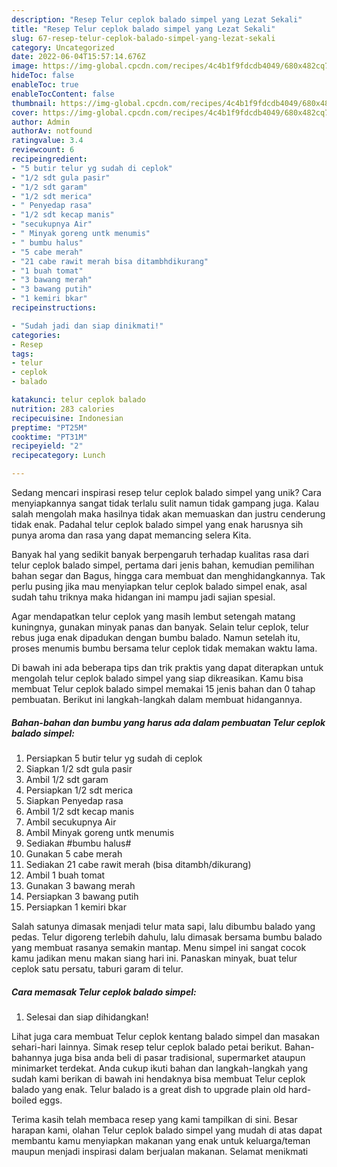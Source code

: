 ```yaml
---
description: "Resep Telur ceplok balado simpel yang Lezat Sekali"
title: "Resep Telur ceplok balado simpel yang Lezat Sekali"
slug: 67-resep-telur-ceplok-balado-simpel-yang-lezat-sekali
category: Uncategorized
date: 2022-06-04T15:57:14.676Z
image: https://img-global.cpcdn.com/recipes/4c4b1f9fdcdb4049/680x482cq70/telur-ceplok-balado-simpel-foto-resep-utama.jpg
hideToc: false
enableToc: true
enableTocContent: false
thumbnail: https://img-global.cpcdn.com/recipes/4c4b1f9fdcdb4049/680x482cq70/telur-ceplok-balado-simpel-foto-resep-utama.jpg
cover: https://img-global.cpcdn.com/recipes/4c4b1f9fdcdb4049/680x482cq70/telur-ceplok-balado-simpel-foto-resep-utama.jpg
author: Admin
authorAv: notfound
ratingvalue: 3.4
reviewcount: 6
recipeingredient:
- "5 butir telur yg sudah di ceplok"
- "1/2 sdt gula pasir"
- "1/2 sdt garam"
- "1/2 sdt merica"
- " Penyedap rasa"
- "1/2 sdt kecap manis"
- "secukupnya Air"
- " Minyak goreng untk menumis"
- " bumbu halus"
- "5 cabe merah"
- "21 cabe rawit merah bisa ditambhdikurang"
- "1 buah tomat"
- "3 bawang merah"
- "3 bawang putih"
- "1 kemiri bkar"
recipeinstructions:

- "Sudah jadi dan siap dinikmati!"
categories:
- Resep
tags:
- telur
- ceplok
- balado

katakunci: telur ceplok balado 
nutrition: 283 calories
recipecuisine: Indonesian
preptime: "PT25M"
cooktime: "PT31M"
recipeyield: "2"
recipecategory: Lunch

---
```





Sedang mencari inspirasi resep telur ceplok balado simpel yang unik? Cara menyiapkannya sangat tidak terlalu sulit namun tidak gampang juga. Kalau salah mengolah maka hasilnya tidak akan memuaskan dan justru cenderung tidak enak. Padahal telur ceplok balado simpel yang enak harusnya sih punya aroma dan rasa yang dapat memancing selera Kita.





Banyak hal yang sedikit banyak berpengaruh terhadap kualitas rasa dari telur ceplok balado simpel, pertama dari jenis bahan, kemudian pemilihan bahan segar dan Bagus, hingga cara membuat dan menghidangkannya. Tak perlu pusing jika mau menyiapkan telur ceplok balado simpel enak,      asal sudah tahu triknya maka hidangan ini mampu jadi sajian spesial.














Agar mendapatkan telur ceplok yang masih lembut setengah matang kuningnya, gunakan minyak panas dan banyak. Selain telur ceplok, telur rebus juga enak dipadukan dengan bumbu balado. Namun setelah itu, proses menumis bumbu bersama telur ceplok tidak memakan waktu lama.






Di bawah ini ada beberapa tips dan trik praktis yang dapat diterapkan untuk mengolah telur ceplok balado simpel yang siap dikreasikan. Kamu bisa membuat Telur ceplok balado simpel memakai 15 jenis bahan dan 0 tahap pembuatan. Berikut ini langkah-langkah dalam membuat hidangannya.

<!--inarticleads1-->

##### Bahan-bahan dan bumbu yang harus ada dalam pembuatan Telur ceplok balado simpel:

1. Persiapkan 5 butir telur yg sudah di ceplok
1. Siapkan 1/2 sdt gula pasir
1. Ambil 1/2 sdt garam
1. Persiapkan 1/2 sdt merica
1. Siapkan  Penyedap rasa
1. Ambil 1/2 sdt kecap manis
1. Ambil secukupnya Air
1. Ambil  Minyak goreng untk menumis
1. Sediakan  #bumbu halus#
1. Gunakan 5 cabe merah
1. Sediakan 21 cabe rawit merah (bisa ditambh/dikurang)
1. Ambil 1 buah tomat
1. Gunakan 3 bawang merah
1. Persiapkan 3 bawang putih
1. Persiapkan 1 kemiri bkar


Salah satunya dimasak menjadi telur mata sapi, lalu dibumbu balado yang pedas. Telur digoreng terlebih dahulu, lalu dimasak bersama bumbu balado yang membuat rasanya semakin mantap. Menu simpel ini sangat cocok kamu jadikan menu makan siang hari ini. Panaskan minyak, buat telur ceplok satu persatu, taburi garam di telur. 

<!--inarticleads2-->

##### Cara memasak Telur ceplok balado simpel:


1. Selesai dan siap dihidangkan!

Lihat juga cara membuat Telur ceplok kentang balado simpel dan masakan sehari-hari lainnya. Simak resep telur ceplok balado petai berikut. Bahan-bahannya juga bisa anda beli di pasar tradisional, supermarket ataupun minimarket terdekat. Anda cukup ikuti bahan dan langkah-langkah yang sudah kami berikan di bawah ini hendaknya bisa membuat Telur ceplok balado yang enak. Telur balado is a great dish to upgrade plain old hard-boiled eggs. 

Terima kasih telah membaca resep yang kami tampilkan di sini. Besar harapan kami, olahan Telur ceplok balado simpel yang mudah di atas dapat membantu kamu menyiapkan makanan yang enak untuk keluarga/teman maupun menjadi inspirasi dalam berjualan makanan. Selamat menikmati
